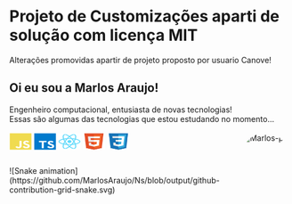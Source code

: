 # Projeto de Customizações aparti de solução com licença MIT

Alterações promovidas apartir de projeto proposto por usuario Canove!

<h2> Oi eu sou a Marlos Araujo! </h2><span>Engenheiro computacional, entusiasta de novas tecnologias! </br> Essas são algumas das tecnologias que estou estudando no momento...</span>
<div align="center">

</div>
<div style="display: inline_block"><br>
  <img align="center" alt="Marlos-Js" height="30" width="40" src="https://raw.githubusercontent.com/devicons/devicon/master/icons/javascript/javascript-plain.svg">
  <img align="center" alt="Marlos-Ts" height="30" width="40" src="https://raw.githubusercontent.com/devicons/devicon/master/icons/typescript/typescript-plain.svg">
  <img align="center" alt="Marlos-React" height="30" width="40" src="https://raw.githubusercontent.com/devicons/devicon/master/icons/react/react-original.svg">
  <img align="center" alt="Marlos-HTML" height="30" width="40" src="https://raw.githubusercontent.com/devicons/devicon/master/icons/html5/html5-original.svg">
  <img align="center" alt="Marlos-CSS" height="30" width="40" src="https://raw.githubusercontent.com/devicons/devicon/master/icons/css3/css3-original.svg">
  <img align="right" alt="Marlos-pic" height="100" style="border-radius:50px;" src="https://thumbs2.imgbox.com/71/80/oqTyitRQ_t.png">
</div>

##

<div>  
  ![Snake animation](https://github.com/MarlosAraujo/Ns/blob/output/github-contribution-grid-snake.svg)
 
</div>
